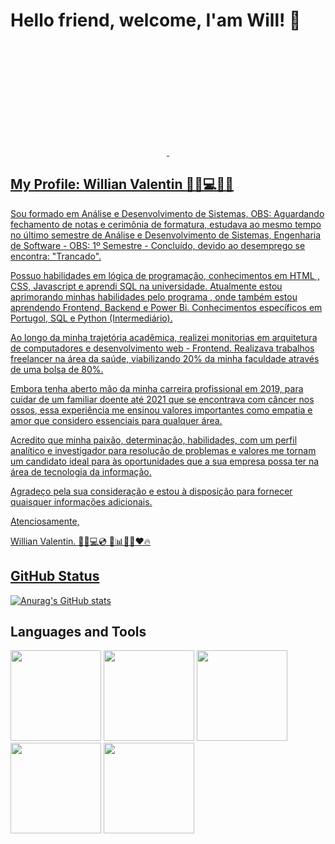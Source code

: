 # Hello friend, welcome, I'am Will! 👋

<div align="center">
<a href="https://github.com/WillTechWork">
<img height="180" src"https://github-readme-stats.vercel.app/api?username=WillTechWork&show_icons=true&theme=dracula&include_all_commits=true&count_private=true"/>
<img height="180" src"https://github-readme-stats.vercel.app/api/top-langs/?username=WillTechWork&layout=compact&langs_count=7&theme=dracula"/>
</div>

## My Profile: Willian Valentin 👨🏻💻🤖🤓
<p> Sou formado em Análise e Desenvolvimento de Sistemas, OBS: Aguardando fechamento de notas e cerimônia de formatura, estudava ao mesmo tempo no último semestre de Análise e Desenvolvimento de Sistemas, Engenharia de Software - OBS:  1º Semestre - Concluído, devido ao desemprego se encontra: "Trancado". 
 
Possuo habilidades em lógica de programação, conhecimentos em HTML , CSS, Javascript e aprendi SQL na universidade. Atualmente estou aprimorando minhas habilidades pelo programa <FordEnter>, onde também estou aprendendo Frontend, Backend e Power Bi. Conhecimentos específicos em Portugol, SQL e Python (Intermediário).
 
Ao longo da minha trajetória acadêmica, realizei monitorias em arquitetura de computadores e desenvolvimento web - Frontend. Realizava trabalhos freelancer na área da saúde, viabilizando 20% da minha faculdade através de uma bolsa de 80%.
 
Embora tenha aberto mão da minha carreira profissional em 2019, para cuidar de um familiar doente até 2021 que se encontrava com câncer nos ossos, essa experiência me ensinou valores importantes como empatia e amor que considero essenciais para qualquer área.
 
Acredito que minha paixão, determinação, habilidades, com um perfil analítico e investigador para resolução de problemas e valores me tornam um candidato ideal para às oportunidades que a sua empresa possa ter na área de tecnologia da informação.
 
Agradeço pela sua consideração e estou à disposição para fornecer quaisquer informações adicionais.
 
Atenciosamente,
 
Willian Valentin. 👨🏻💻💿 💾📊🤖🤓❤️🔥</p>

## GitHub Status
[![Anurag's GitHub stats](https://github-readme-stats.vercel.app/api?username=WillTechWork)](https://github.com/WillTechWork/github-readme-stats)

## Languages and Tools
<div>
<img height="145" widht="150" src="https://cdn.jsdelivr.net/gh/devicons/devicon/icons/adonisjs/adonisjs-original.svg""/>
<img height="145" widht="150" src="https://cdn.jsdelivr.net/gh/devicons/devicon/icons/adonisjs/adonisjs-original.svg"/>
<img height="145" widht="150" src="https://cdn.jsdelivr.net/gh/devicons/devicon/icons/adonisjs/adonisjs-original.svg"/>
<img height="145" widht="150" src="https://cdn.jsdelivr.net/gh/devicons/devicon/icons/adonisjs/adonisjs-original.svg"/>
<img height="145" widht="150" src="https://cdn.jsdelivr.net/gh/devicons/devicon/icons/adonisjs/adonisjs-original.svg"/>
</div>          
                  
<!--
**WillTechWork/WillTechWork** is a ✨ _special_ ✨ repository because its `README.md` (this file) appears on your GitHub profile.

Here are some ideas to get you started:

- 🔭 I’m currently working on ...
- 🌱 I’m currently learning ...
- 👯 I’m looking to collaborate on ...
- 🤔 I’m looking for help with ...
- 💬 Ask me about ...
- 📫 How to reach me: ...
- 😄 Pronouns: ...
- ⚡ Fun fact: ...
-->
